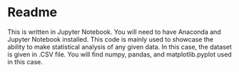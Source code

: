 # Readme 
This is written in Jupyter Notebook.  You will need to have Anaconda and Jupyter Notebook installed.
This code is mainly used to showcase the ability to make statistical analysis of any given data.  In this case, the dataset is given in .CSV file.  You will find numpy, pandas, and matplotlib.pyplot used in this case.
